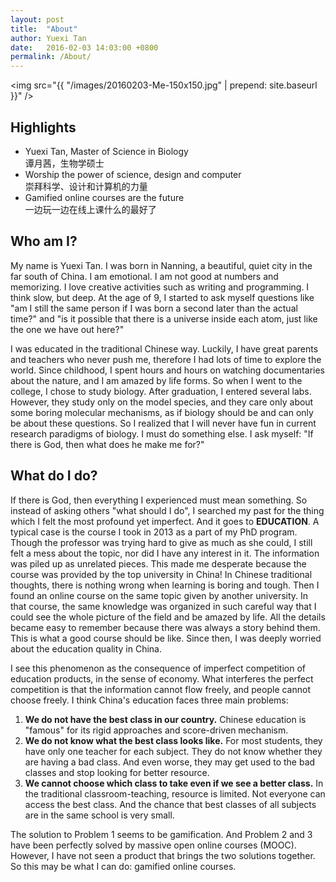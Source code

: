 ```yaml
---
layout: post
title:  "About"
author: Yuexi Tan
date:   2016-02-03 14:03:00 +0800
permalink: /About/
---
```


<img src="{{ "/images/20160203-Me-150x150.jpg" | prepend: site.baseurl }}" />

## Highlights

+ Yuexi Tan, Master of Science in Biology <br>谭月茜，生物学硕士
+ Worship the power of science, design and computer <br>崇拜科学、设计和计算机的力量
+ Gamified online courses are the future <br>一边玩一边在线上课什么的最好了

## Who am I?

My name is Yuexi Tan.  I was born in Nanning, a beautiful, quiet city in the far south of China. I am emotional. I am not good at numbers and memorizing. I love creative activities such as writing and programming. I think slow, but deep. At the age of 9, I started to ask myself questions like "am I still the same person if I was born a second later than the actual time?" and "is it possible that there is a universe inside each atom, just like the one we have out here?"

I was educated in the traditional Chinese way. Luckily, I have great parents and teachers who never push me, therefore I had lots of time to explore the world. Since childhood, I spent hours and hours on watching documentaries about the nature, and I am amazed by life forms. So when I went to the college, I chose to study biology. After graduation, I entered several labs. However, they study only on the model species, and they care only about some boring molecular mechanisms, as if biology should be and can only be about these questions. So I realized that I will never have fun in current research paradigms of biology. I must do something else. I ask myself: "If there is God, then what does he make me for?"

## What do I do?

If there is God, then everything I experienced must mean something. So instead of asking others "what should I do", I searched my past for the thing which I felt the most profound yet imperfect. And it goes to **EDUCATION**. A typical case is the course I took in 2013 as a part of my PhD program. Though the professor was trying hard to give as much as she could, I still felt a mess about the topic, nor did I have any interest in it. The information was piled up as unrelated pieces. This made me desperate because the course was provided by the top university in China! In Chinese traditional thoughts, there is nothing wrong when learning is boring and tough. Then I found an online course on the same topic given by another university. In that course, the same knowledge was organized in such careful way that I could see the whole picture of the field and be amazed by life. All the details became easy to remember because there was always a story behind them. This is what a good course should be like. Since then, I was deeply worried about the education quality in China.

I see this phenomenon as the consequence of imperfect competition of education products, in the sense of economy. What interferes the perfect competition is that the information cannot flow freely, and people cannot choose freely. I think China's education faces three main problems:

1. **We do not have the best class in our country.** Chinese education is "famous" for its rigid approaches and score-driven mechanism.
2. **We do not know what the best class looks like.** For most students, they have only one teacher for each subject. They do not know whether they are having a bad class. And even worse, they may get used to the bad classes and stop looking for better resource.
3. **We cannot choose which class to take even if we see a better class.** In the traditional classroom-teaching, resource is limited. Not everyone can access the best class. And the chance that best classes of all subjects are in the same school is very small.

The solution to Problem 1 seems to be gamification. And Problem 2 and 3 have been perfectly solved by massive open online courses (MOOC). However, I have not seen a product that brings the two solutions together. So this may be what I can do: gamified online courses.
